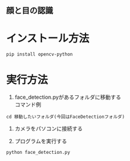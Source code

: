 ## 顔と目の認識

# インストール方法
```
pip install opencv-python
```

# 実行方法

1. face_detection.pyがあるフォルダに移動する<br>
コマンド例<br>
```
cd 移動したいフォルダ(今回はFaceDetectionフォルダ)
```
1. カメラをパソコンに接続する

1. プログラムを実行する<br>
```
python face_detection.py
```



